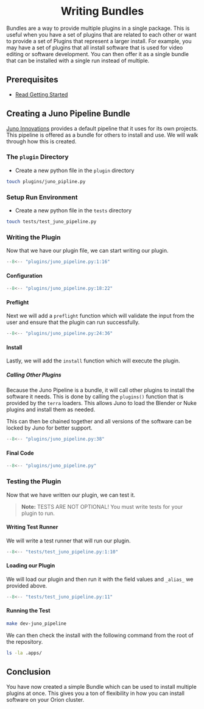 # <center>Writing Bundles</center>

Bundles are a way to provide multiple plugins in a single package. 
This is useful when you have a set of plugins that are related to 
each other or want to provide a set of Plugins that represent a larger 
install. For example, you may have a set of plugins that all install 
software that is used for video editing or software development. You 
can then offer it as a single bundle that can be installed with a 
single run instead of multiple.

## Prerequisites

- [Read Getting Started](getting_started.md)

## Creating a Juno Pipeline Bundle

[Juno Innovations](https://junovfx.com) provides a default pipeline that it
uses for its own projects. This pipeline is offered as a bundle for others to 
install and use. We will walk through how this is created.

### The `plugin` Directory

* Create a new python file in the `plugin` directory
```bash
touch plugins/juno_pipline.py
```

### Setup Run Environment

* Create a new python file in the `tests` directory
```bash
touch tests/test_juno_pipeline.py
```

### Writing the Plugin

Now that we have our plugin file, we can start writing our plugin.

```python linenums="1" title="plugins/juno_pipeline.py" hl_lines="18-27"
--8<-- "plugins/juno_pipeline.py:1:16"
```

#### Configuration

```python linenums="1" title="Configuration"
--8<-- "plugins/juno_pipeline.py:18:22"
```

#### Preflight

Next we will add a `preflight` function which will validate the input from
the user and ensure that the plugin can run successfully.

```python linenums="1" title="Preflight" 
--8<-- "plugins/juno_pipeline.py:24:36"
```

#### Install

Lastly, we will add the `install` function which will execute the plugin.

##### Calling Other Plugins

Because the Juno Pipeline is a bundle, it will call other plugins to install the software it needs.
This is done by calling the `plugins()` function that is provided by the `terra` loaders.
This allows Juno to load the Blender or Nuke plugins and install them as needed.

This can then be chained together and all versions of the software can be locked by Juno for
better support.

```python linenums="1" title="Install"
--8<-- "plugins/juno_pipeline.py:38"
```

#### Final Code

```python linenums="1" title="Final Plugin Code"
--8<-- "plugins/juno_pipeline.py"
```

### Testing the Plugin

Now that we have written our plugin, we can test it.

> **Note:** TESTS ARE NOT OPTIONAL! You must write tests for your plugin to run.

#### Writing Test Runner

We will write a test runner that will run our plugin.

```python linenums="1" title="tests/test_juno_pipeline.py"
--8<-- "tests/test_juno_pipeline.py:1:10"
```

#### Loading our Plugin

We will load our plugin and then run it with the field values and `_alias_` we provided above.

```python linenums="1" title="Loading Plugin"
--8<-- "tests/test_juno_pipeline.py:11"
```

#### Running the Test

```bash
make dev-juno_pipeline
```

We can then check the install with the following command from the root of the repository.

```bash
ls -la .apps/
```

## Conclusion

You have now created a simple Bundle which can be used to install multiple plugins at once.
This gives you a ton of flexibility in how you can install software on your Orion cluster.
